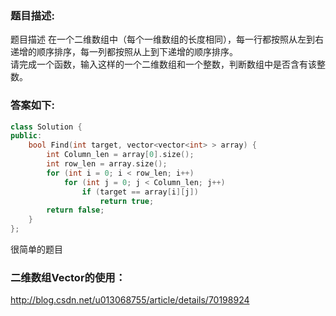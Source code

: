 ### 题目描述:
题目描述
在一个二维数组中（每个一维数组的长度相同），每一行都按照从左到右递增的顺序排序，每一列都按照从上到下递增的顺序排序。<br />
请完成一个函数，输入这样的一个二维数组和一个整数，判断数组中是否含有该整数。<br />

### 答案如下:
```C++
class Solution {
public:
    bool Find(int target, vector<vector<int> > array) {
        int Column_len = array[0].size();
        int row_len = array.size();
        for (int i = 0; i < row_len; i++)
            for (int j = 0; j < Column_len; j++)
                if (target == array[i][j])
                    return true;
        return false;
    }
};
```
很简单的题目
### 二维数组Vector的使用：
http://blog.csdn.net/u013068755/article/details/70198924
